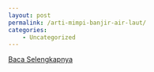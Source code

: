 ```yaml
---
layout: post
permalink: /arti-mimpi-banjir-air-laut/
categories:
    - Uncategorized
---
```


[Baca Selengkapnya](/02)